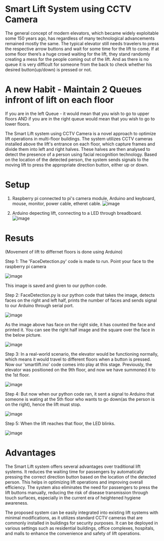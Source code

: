 # Smart Lift System using CCTV Camera

The general concept of modern elevators, which became widely exploitable some 150 years ago, has regardless of many technological advancements remained mostly the same. The typical elevator still needs travelers to press the respective arrow buttons and wait for some time for the lift to come. If at some floor there’s a huge crowd waiting for the lift, they stand randomly creating a mess for the people coming out of the lift. And as there is no queue it is very difficult for someone from the back to check whether his desired button(up/down) is pressed or not.

# A new Habit - Maintain 2 Queues infront of lift on each floor

If you are in the left Queue - it would mean that you wish to go to upper floors AND if you are in the right queue would mean that you wish to go to lower floors.

The Smart Lift system using CCTV Camera is a novel approach to optimize lift operations in multi-floor buildings. The system utilizes CCTV cameras installed above the lift's entrance on each floor, which capture frames and divide them into left and right halves. These halves are then analysed to detect the presence of a person using facial recognition technology. Based on the location of the detected person, the system sends signals to the moving lift to press the appropriate direction button, either up or down.

# Setup

1. Raspberry pi connected to pi's camera module, Arduino and keyboard, mouse, monitor, power cable, etheret cable.
![image](https://github.com/rachelgupta/Smart-Lift-System-using-CCTV-Camera/assets/83275253/c8d49564-ded5-4dd9-a2c6-63b6877fd35e)

2. Arduino depecting lift, connecting to a LED through breadboard.
![image](https://github.com/rachelgupta/Smart-Lift-System-using-CCTV-Camera/assets/83275253/24c78a88-1d5a-4f11-a349-5d73f2d68d0a)


# Resuts
(Movement of lift to differnet floors is done using Arduino)

Step 1: The 'FaceDetection.py' code is made to run. Point your face to the raspberry pi camera

![image](https://github.com/rachelgupta/Smart-Lift-System-using-CCTV-Camera/assets/83275253/82bcd8b1-03b5-4389-9cea-d5c17319a880)

This image is saved and given to our python code.

Step 2: FaceDetection.py is our python code that takes the image, detects faces on the right and left half, prints the number of faces and sends signal to our Arduino through serial port.

 ![image](https://github.com/rachelgupta/Smart-Lift-System-using-CCTV-Camera/assets/83275253/6291dbfa-f1c4-4e36-bfd5-dd8469818456)

As the image above has face on the right side, it has counted the face and printed it. You can see the right half image and the square over the face in the below picture.

![image](https://github.com/rachelgupta/Smart-Lift-System-using-CCTV-Camera/assets/83275253/e9f4c06c-d595-4457-83cf-c9419164ccc8)

Step 3: In a real-world scenario, the elevator would be functioning normally, which means it would travel to different floors when a button is pressed. Now our 'smartlift.ino' code comes into play at this stage. Previously, the elevator was positioned on the 9th floor, and now we have summoned it to the 1st floor.

![image](https://github.com/rachelgupta/Smart-Lift-System-using-CCTV-Camera/assets/83275253/b79bd2ef-8842-4e9b-a40a-3c66a05ca6cf)

Step 4: But now when our python code ran, it sent a signal to Arduino that someone is wating at the 5th floor who wants to go down(as the person is on the right), hence the lift must stop.

![image](https://github.com/rachelgupta/Smart-Lift-System-using-CCTV-Camera/assets/83275253/d6ea3d19-584e-479a-a700-24b816397c92)

Step 5: When the lift reaches that floor, the LED blinks.

![image](https://github.com/rachelgupta/Smart-Lift-System-using-CCTV-Camera/assets/83275253/887cbb06-a0b9-4ce2-a4d7-2ca2290f7233)

# Advantages
The Smart Lift system offers several advantages over traditional lift systems. It reduces the waiting time for passengers by automatically pressing the correct direction button based on the location of the detected person. This helps in optimizing lift operations and improving overall efficiency. The system also eliminates the need for passengers to press the lift buttons manually, reducing the risk of disease transmission through touch surfaces, especially in the current era of heightened hygiene awareness.

The proposed system can be easily integrated into existing lift systems with minimal modifications, as it utilizes standard CCTV cameras that are commonly installed in buildings for security purposes. It can be deployed in various settings such as residential buildings, office complexes, hospitals, and malls to enhance the convenience and safety of lift operations.





